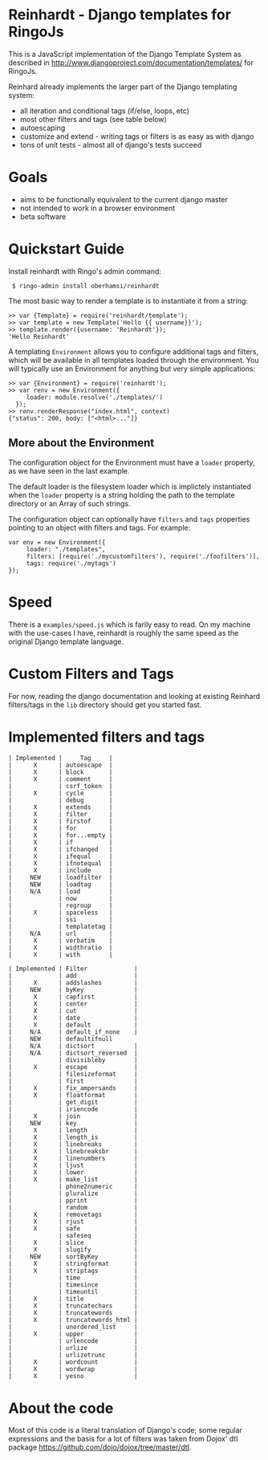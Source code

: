 Reinhardt - Django templates for RingoJs
=============================================

This is a JavaScript implementation of the Django Template System as described in <http://www.djangoproject.com/documentation/templates/> for RingoJs.

Reinhard already implements the larger part of the Django templating system:

  * all iteration and conditional tags (if/else, loops, etc)
  * most other filters and tags (see table below)
  * autoescaping
  * customize and extend - writing tags or filters is as easy as with django
  * tons of unit tests - almost all of django's tests succeed


Goals
============
 * aims to be functionally equivalent to the current django master
 * not intended to work in a browser environment
 * beta software

Quickstart Guide
===================

Install reinhardt with Ringo's admin command:

     $ ringo-admin install oberhamsi/reinhardt

The most basic way to render a template is to instantiate it from a string:

    >> var {Template} = require('reinhardt/template');
    >> var template = new Template('Hello {{ username}}');
    >> template.render({username: 'Reinhardt'});
    'Hello Reinhardt'

A templating `Environment` allows you to configure additional tags and filters, 
which will be available in all templates loaded through the environment. You will
typically use an Environment for anything but very simple applications:

    >> var {Environment} = require('reinhardt');
    >> var renv = new Environment({
         loader: module.resolve('./templates/')
      });
    >> renv.renderResponse("index.html", context)
    {"status": 200, body: ["<html>..."]}


More about the Environment
----------------------------

The configuration object for the Environment must have a `loader` property, as we have seen in the last example.

The default loader is the filesystem loader which is implictely instantiated when the `loader` property is a string holding the path to the template directory or an Array of such strings.

The configuration object can optionally have `filters` and `tags` properties pointing to an object with filters and tags. For example:

    var env = new Environment({
         loader: "./templates",
         filters: [require('./mycustomfilters'), require('./foofilters')],
         tags: require('./mytags')
    });


Speed
======

There is a `examples/speed.js` which is farily easy to read. On my machine with the use-cases I have, reinhardt is roughly the same speed as the original Django template language.

Custom Filters and Tags
=========================

For now, reading the django documentation and looking at existing Reinhard filters/tags in the `lib` directory should get you started fast.

Implemented filters and tags
=================================


    | Implemented |     Tag     |
    |      X      | autoescape  |
    |      X      | block       |
    |      X      | comment     |
    |             | csrf_token  |
    |      X      | cycle       |
    |             | debug       |
    |      X      | extends     |
    |      X      | filter      |
    |      X      | firstof     |
    |      X      | for         |
    |      X      | for...empty |
    |      X      | if          |
    |      X      | ifchanged   |
    |      X      | ifequal     |
    |      X      | ifnotequal  |
    |      X      | include     |
    |     NEW     | loadfilter  |
    |     NEW     | loadtag     |
    |     N/A     | load        |
    |             | now         |
    |             | regroup     |
    |      X      | spaceless   |
    |             | ssi         |
    |             | templatetag |
    |     N/A     | url         |
    |      X      | verbatim    |
    |      X      | widthratio  |
    |      X      | with        |

    | Implemented | Filter             |
    |             | add                |
    |      X      | addslashes         |
    |     NEW     | byKey              |
    |      X      | capfirst           |
    |      X      | center             |
    |      X      | cut                |
    |      X      | date               |
    |      X      | default            |
    |     N/A     | default_if_none    |
    |     NEW     | defaultifnull
    |     N/A     | dictsort           |
    |     N/A     | dictsort_reversed  |
    |             | divisibleby        |
    |      X      | escape             |
    |             | filesizeformat     |
    |             | first              |
    |      X      | fix_ampersands     |
    |      X      | floatformat        |
    |             | get_digit          |
    |             | iriencode          |
    |      X      | join               |
    |     NEW     | key                |
    |      X      | length             |
    |      X      | length_is          |
    |      X      | linebreaks         |
    |      X      | linebreaksbr       |
    |      X      | linenumbers        |
    |      X      | ljust              |
    |      X      | lower              |
    |      X      | make_list          |
    |             | phone2numeric      |
    |             | pluralize          |
    |             | pprint             |
    |             | random             |
    |      X      | removetags         |
    |      X      | rjust              |
    |      X      | safe               |
    |             | safeseq            |
    |      X      | slice              |
    |      X      | slugify            |
    |     NEW     | sortByKey          |
    |      X      | stringformat       |
    |      X      | striptags          |
    |             | time               |
    |             | timesince          |
    |             | timeuntil          |
    |      X      | title              |
    |      X      | truncatechars      |
    |      X      | truncatewords      |
    |      X      | truncatewords_html |
    |             | unordered_list     |
    |      X      | upper              |
    |             | urlencode          |
    |             | urlize             |
    |             | urlizetrunc        |
    |      X      | wordcount          |
    |      X      | wordwrap           |
    |      X      | yesno              |


About the code
===============

Most of this code is a literal translation of Django's code; some regular expressions and the basis for a lot of filters was taken from Dojox' dtl package <https://github.com/dojo/dojox/tree/master/dtl>.
